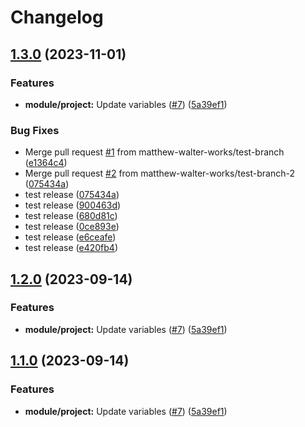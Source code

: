 # Changelog

## [1.3.0](https://github.com/matthew-walter-works/terraform-releases-pls/compare/project-v1.2.0...project-v1.3.0) (2023-11-01)


### Features

* **module/project:** Update variables ([#7](https://github.com/matthew-walter-works/terraform-releases-pls/issues/7)) ([5a39ef1](https://github.com/matthew-walter-works/terraform-releases-pls/commit/5a39ef1252d6410ddaa75aefed93a2dfffc6965e))


### Bug Fixes

* Merge pull request [#1](https://github.com/matthew-walter-works/terraform-releases-pls/issues/1) from matthew-walter-works/test-branch ([e1364c4](https://github.com/matthew-walter-works/terraform-releases-pls/commit/e1364c47c6b5eec0b0c3ae97030bce92579e5165))
* Merge pull request [#2](https://github.com/matthew-walter-works/terraform-releases-pls/issues/2) from matthew-walter-works/test-branch-2 ([075434a](https://github.com/matthew-walter-works/terraform-releases-pls/commit/075434af6979fdabedbad43bc0423d77af4268e3))
* test release ([075434a](https://github.com/matthew-walter-works/terraform-releases-pls/commit/075434af6979fdabedbad43bc0423d77af4268e3))
* test release ([900463d](https://github.com/matthew-walter-works/terraform-releases-pls/commit/900463db0b1ed4ff7882e2fe9a98f1e72c835b84))
* test release ([680d81c](https://github.com/matthew-walter-works/terraform-releases-pls/commit/680d81cb5810eddac6e45846756cfdd180c54726))
* test release ([0ce893e](https://github.com/matthew-walter-works/terraform-releases-pls/commit/0ce893e343a4f307aa6c06db710c39c8be26a5bd))
* test release ([e6ceafe](https://github.com/matthew-walter-works/terraform-releases-pls/commit/e6ceafe1133465e189bf880f37a1a635a7928b2b))
* test release ([e420fb4](https://github.com/matthew-walter-works/terraform-releases-pls/commit/e420fb43ea4f0866e1d69295726959e4d4db2718))

## [1.2.0](https://github.com/zencore-dev/terraform-releases-pls/compare/project-v1.1.0...project-v1.2.0) (2023-09-14)


### Features

* **module/project:** Update variables ([#7](https://github.com/zencore-dev/terraform-releases-pls/issues/7)) ([5a39ef1](https://github.com/zencore-dev/terraform-releases-pls/commit/5a39ef1252d6410ddaa75aefed93a2dfffc6965e))

## [1.1.0](https://github.com/zencore-dev/terraform-releases-pls/compare/project-v1.0.0...project-v1.1.0) (2023-09-14)


### Features

* **module/project:** Update variables ([#7](https://github.com/zencore-dev/terraform-releases-pls/issues/7)) ([5a39ef1](https://github.com/zencore-dev/terraform-releases-pls/commit/5a39ef1252d6410ddaa75aefed93a2dfffc6965e))
